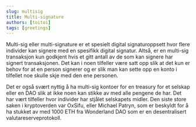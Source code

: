```yaml
---
slug: multisig
title: Multi-signature
authors: [toitoi]
tags: [greetings]
---
```


Multi-sig eller multi-signature er et spesielt digital signaturoppsett hvor flere individer kan signere med en spesifikk digital signatur. Altså, er en multi-sig transaksjon kun godkjent hvis et gitt antall av de som kan signere har signert transaksjonen. Det kan i noen tilfeller være satt opp slik at det kun er behov for at en person signerer og er slik man kan sette opp en konto i tilfellet noe skulle skje med den ene personen. 

Det er også svært nyttig å ha multi-sig kontoer for en treasury for et selskap eller en DAO slik at ikke noen kan stikke av med alle pengene de har. Det har vært tilfeller hvor individer har stjålet selskapets midler. Den siste store saken i kryptoverden var OxSifu, eller Michael Patryn, som er beskyldt for å ha stukket av med 1000 ETH fra Wonderland DAO som er en desentralisert valutareserveprotokoll. 

 

